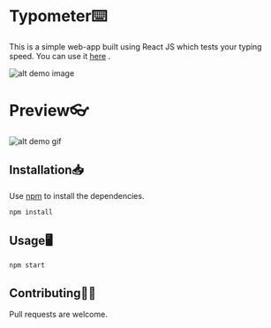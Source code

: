 # Typometer⌨️

This is a simple web-app built using React JS which tests your typing speed.
You can use it [here](https://anurag-pratik.github.io/typometer/) .

![alt demo image](https://i.ibb.co/TrbjmfP/typometer.jpg)

# Preview👓

![alt demo gif](https://media1.giphy.com/media/vULc46IiDMnf2TlOJL/giphy.gif)



## Installation📥

Use [npm](https://www.npmjs.com/) to install the dependencies.

```bash
npm install
```

## Usage🖥️

```bash
npm start
```

## Contributing🤝🏻
Pull requests are welcome.
